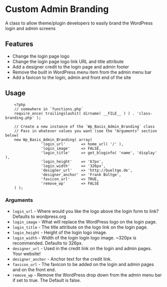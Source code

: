 # Custom Admin Branding

A class to allow theme/plugin developers to easily brand the WordPress login and admin screens

## Features

* Change the login page logo
* Change the login page logo link URL and title attribute
* Add a designer credit to the login page and admin footer
* Remove the built in WordPress menu item from the admin menu bar
* Add a favicon to the login, admin and front end of the site

## Usage

```
	<?php
	// somewhere in `functions.php`
	require_once( trailingslashit( dirname( __FILE__ ) ) . 'class-branding.php' );

	// Create a new instance of the `Wp_Basis_Admin_Branding` class
	// Pass in whatever values you want (see the "Arguments" section below)
	new Wp_Basis_Admin_Branding( array( 
				'login_url'       => home_url( '/' ),
				'login_image'     => FALSE,
				'login_title'     => get_bloginfo( 'name', 'display' ),
				'login_height'    => '67px',
				'login_width'     => '326px',
				'designer_url'    => 'http://bueltge.de',
				'designer_anchor' => 'Frank Bültge',
				'favicon_url'     => TRUE,
				'remove_wp'       => FALSE
	) );
```

### Arguments

* `login_url`       - Where would you like the logo above the login form to link? Defaults to wordpress.org
* `login_image`     - What will replace the WordPress logo on the login page.
* `login_title`     - The title attribute on the logo link on the login page.
* `login_height`    - Height of the login logo image.
* `login_width`     - Width of the login login logo image. ~320px is recommended. Defaults to 326px.
* `designer_url`    - Used in the credit link on the login and admin pages. Your website!
* `designer_anchor` - Anchor text for the credit link.
* `favicon_url`     - The favicon to be added on the login and admin pages and on the front end.
* `remove_wp`       - Remove the WordPress drop down from the admin menu bar if set to true. The Default is false.

